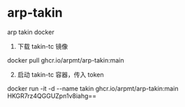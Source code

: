 # arp-takin
arp takin docker

1. 下载 takin-tc 镜像

docker pull ghcr.io/arpmt/arp-takin:main



2. 启动 takin-tc 容器，传入 token

docker run -it -d  --name takin ghcr.io/arpmt/arp-takin:main HKGR7rz4QGGUZpn1v8iahg==
